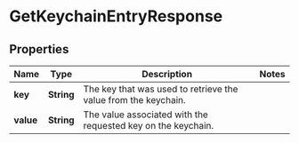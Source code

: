 

# GetKeychainEntryResponse


## Properties

| Name | Type | Description | Notes |
|------------ | ------------- | ------------- | -------------|
|**key** | **String** | The key that was used to retrieve the value from the keychain. |  |
|**value** | **String** | The value associated with the requested key on the keychain. |  |



